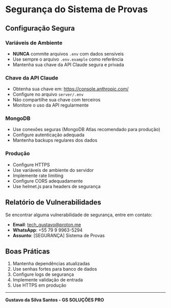# Segurança do Sistema de Provas

## Configuração Segura

### Variáveis de Ambiente
- **NUNCA** commite arquivos `.env` com dados sensíveis
- Use sempre o arquivo `.env.example` como referência
- Mantenha sua chave da API Claude segura e privada

### Chave da API Claude
- Obtenha sua chave em: https://console.anthropic.com/
- Configure no arquivo `server/.env`
- Não compartilhe sua chave com terceiros
- Monitore o uso da API regularmente

### MongoDB
- Use conexões seguras (MongoDB Atlas recomendado para produção)
- Configure autenticação adequada
- Mantenha backups regulares dos dados

### Produção
- Configure HTTPS
- Use variáveis de ambiente do servidor
- Implemente rate limiting
- Configure CORS adequadamente
- Use helmet.js para headers de segurança

## Relatório de Vulnerabilidades

Se encontrar alguma vulnerabilidade de segurança, entre em contato:
- **Email**: tech_gustavo@proton.me
- **WhatsApp**: +55 79 9 9963-5294
- **Assunto**: [SEGURANÇA] Sistema de Provas

## Boas Práticas

1. Mantenha dependências atualizadas
2. Use senhas fortes para banco de dados
3. Configure logs de segurança
4. Implemente validação de entrada
5. Use HTTPS em produção

---

**Gustavo da Silva Santos - GS SOLUÇÕES PRO**